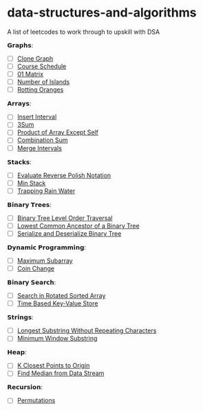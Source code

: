 # data-structures-and-algorithms
A list of leetcodes to work through to upskill with DSA

𝗚𝗿𝗮𝗽𝗵𝘀:  
  
- [ ] [Clone Graph ](https://leetcode.com/problems/01-matrix/)
- [ ] [Course Schedule](https://leetcode.com/problems/course-schedule/description/)
- [ ] [01 Matrix](https://leetcode.com/problems/01-matrix/description/)
- [ ] [Number of Islands](https://leetcode.com/problems/number-of-islands/description/)
- [ ] [Rotting Oranges](https://leetcode.com/problems/rotting-oranges/)
  
𝗔𝗿𝗿𝗮𝘆𝘀:  
  
- [ ] [Insert Interval](https://leetcode.com/problems/insert-interval/description/)
- [ ] [3Sum](https://leetcode.com/problems/3sum/description/)
- [ ] [Product of Array Except Self](https://leetcode.com/problems/product-of-array-except-self/description/)
- [ ] [Combination Sum](https://leetcode.com/problems/combination-sum/description/)
- [ ] [Merge Intervals](https://leetcode.com/problems/merge-intervals/description/)
  
𝗦𝘁𝗮𝗰𝗸𝘀:  
  
- [ ] [Evaluate Reverse Polish Notation](https://leetcode.com/problems/evaluate-reverse-polish-notation/)
- [ ] [Min Stack](https://leetcode.com/problems/min-stack/description/)
- [ ] [Trapping Rain Water](https://leetcode.com/problems/trapping-rain-water/description/)
  
𝗕𝗶𝗻𝗮𝗿𝘆 𝗧𝗿𝗲𝗲𝘀:  
  
- [ ] [Binary Tree Level Order Traversal](https://leetcode.com/problems/binary-tree-level-order-traversal/description/)
- [ ] [Lowest Common Ancestor of a Binary Tree](https://leetcode.com/problems/lowest-common-ancestor-of-a-binary-tree/description/)
- [ ] [Serialize and Deserialize Binary Tree](https://leetcode.com/problems/serialize-and-deserialize-binary-tree/description/)
  
𝗗𝘆𝗻𝗮𝗺𝗶𝗰 𝗣𝗿𝗼𝗴𝗿𝗮𝗺𝗺𝗶𝗻𝗴:  
  
- [ ] [Maximum Subarray](https://leetcode.com/problems/maximum-subarray/description/)
- [ ] [Coin Change](https://leetcode.com/problems/coin-change/description/)
  
𝗕𝗶𝗻𝗮𝗿𝘆 𝗦𝗲𝗮𝗿𝗰𝗵:  
  
- [ ] [Search in Rotated Sorted Array](https://leetcode.com/problems/search-in-rotated-sorted-array/description/)
- [ ] [Time Based Key-Value Store](https://leetcode.com/problems/time-based-key-value-store/description/)
  
𝗦𝘁𝗿𝗶𝗻𝗴𝘀:  
  
- [ ] [Longest Substring Without Repeating Characters](https://leetcode.com/problems/longest-substring-without-repeating-characters/description/)
- [ ] [Minimum Window Substring](https://leetcode.com/problems/minimum-window-substring/description/)
  
𝗛𝗲𝗮𝗽:  
  
- [ ] [K Closest Points to Origin](https://leetcode.com/problems/k-closest-points-to-origin/description/)
- [ ] [Find Median from Data Stream](https://leetcode.com/problems/find-median-from-data-stream/description/)
  
𝗥𝗲𝗰𝘂𝗿𝘀𝗶𝗼𝗻:  
  
- [ ] [Permutations](https://leetcode.com/problems/permutations/description/)
